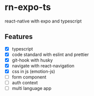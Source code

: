 # rn-expo-ts

react-native with expo and typescript

## Features
- [x] typescript
- [x] code standard with eslint and prettier
- [x] git-hook with husky
- [x] navigate with react-navigation
- [x] css in js (emotion-js)
- [ ] form component
- [ ] auth context
- [ ] multi language app

